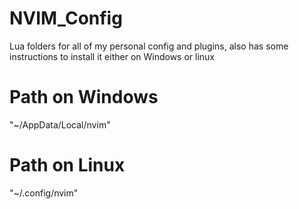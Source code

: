 # NVIM_Config

Lua folders for all of my personal config and plugins, also has some instructions to install it either on Windows or linux

# Path on Windows 

"~/AppData/Local/nvim"


# Path on Linux 

"~/.config/nvim"
